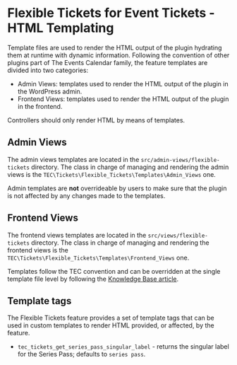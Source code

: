 # Flexible Tickets for Event Tickets - HTML Templating

Template files are used to render the HTML output of the plugin hydrating them at runtime with dynamic information.
Following the convention of other plugins part of The Events Calendar family, the feature templates are divided into
two categories:

* Admin Views: templates used to render the HTML output of the plugin in the WordPress admin.
* Frontend Views: templates used to render the HTML output of the plugin in the frontend.

Controllers should only render HTML by means of templates.

## Admin Views

The admin views templates are located in the `src/admin-views/flexible-tickets` directory.
The class in charge of managing and rendering the admin views is
the `TEC\Tickets\Flexible_Tickets\Templates\Admin_Views` one.

Admin templates are **not** overrideable by users to make sure that the plugin is not affected by any changes made to
the templates.

## Frontend Views

The frontend views templates are located in the `src/views/flexible-tickets` directory.
The class in charge of managing and rendering the frontend views is
the `TEC\Tickets\Flexible_Tickets\Templates\Frontend_Views` one.

Templates follow the TEC convention and can be overridden at the single template file level by following
the [Knowledge Base article][1].

## Template tags

The Flexible Tickets feature provides a set of template tags that can be used in custom templates to render HTML
provided, or affected, by the feature.

* `tec_tickets_get_series_pass_singular_label` - returns the singular label for the Series Pass; defaults
  to `series pass`.

[1]:https://theeventscalendar.com/knowledgebase/k/customizing-template-files-2/

